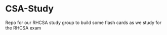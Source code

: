 # CSA-Study
Repo for our RHCSA study group to build some flash cards as we study for the RHCSA exam
